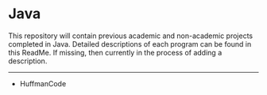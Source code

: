 # Java

This repository will contain previous academic and non-academic projects completed in Java. Detailed descriptions of each program can be found in this ReadMe. If missing, then currently in the process of adding a description.
****************

* HuffmanCode

